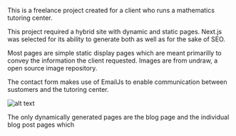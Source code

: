 This is a freelance project created for a client who runs a mathematics tutoring center. 

This project required a hybrid site with dynamic and static pages. Next.js was selected for its ability to generate both as well as for the sake of SEO. 

Most pages are simple static display pages which are meant primarilly to convey the information the client requested. Images are from undraw, a open source image repository. 

The contact form makes use of EmailJs to enable communication between sustomers and the tutoring center. 

![alt text](https://i.imgur.com/iPUKFbf.png)

The only dynamically generated pages are the blog page and the individual blog post pages which 
